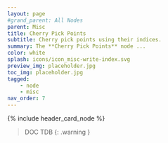 ```yaml
---
layout: page
#grand_parent: All Nodes
parent: Misc
title: Cherry Pick Points
subtitle: Cherry pick points using their indices.
summary: The **Cherry Pick Points** node ...
color: white
splash: icons/icon_misc-write-index.svg
preview_img: placeholder.jpg
toc_img: placeholder.jpg
tagged: 
    - node
    - misc
nav_order: 7
---
```


{% include header_card_node %}

> DOC TDB
{: .warning }
